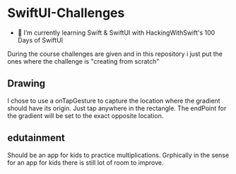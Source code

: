 # SwiftUI-Challenges

- 🌱 I’m currently learning Swift & SwiftUI with HackingWithSwift's 100 Days of SwiftUI

During the course challenges are given and in this repository i just put the ones where the challenge is "creating from scratch"

## Drawing

I chose to use a onTapGesture to capture the location where the gradient should have its origin. Just tap anywhere in the rectangle. The endPoint for the gradient will be set to the exact opposite location.

## edutainment

Should be an app for kids to practice multiplications. Grphically in the sense for an app for kids there is still lot of room to improve.
